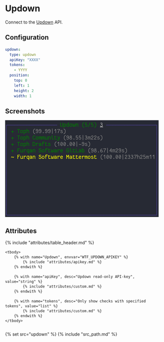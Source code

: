 # Updown

Connect to the [Updown](https://updown.io) API.

## Configuration

```yaml
updown:
  type: updown
  apiKey: "XXXX"
  tokens:
    - YYYY
  position:
    top: 0
    left: 1
    height: 2
    width: 1
```

## Screenshots

<img class="screenshot" src="/assets/modules/updown.png" width="500" height="316" alt="Updown screenshot" />


## Attributes

<table>
    {% include "attributes/table_header.md" %}

    <tbody>
        {% with name="Updown", envvar="WTF_UPDOWN_APIKEY" %}
            {% include "attributes/apikey.md" %}
        {% endwith %}

        {% with name="apiKey", desc="Updown read-only API-key", value="string" %}
            {% include "attributes/custom.md" %}
        {% endwith %}

        {% with name="tokens", desc="Only show checks with specified tokens", value="list" %}
            {% include "attributes/custom.md" %}
        {% endwith %}
    </tbody>
</table>

{% set src="updown" %}
{% include "src_path.md" %}